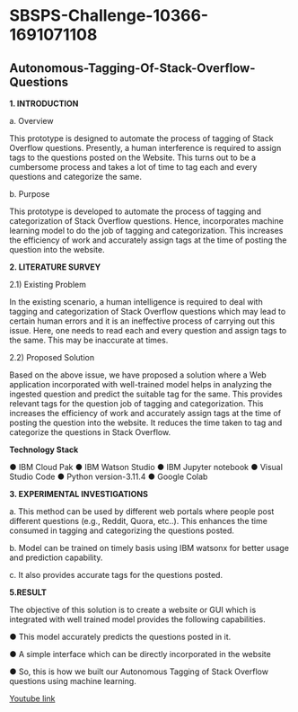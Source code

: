 # SBSPS-Challenge-10366-1691071108
## Autonomous-Tagging-Of-Stack-Overflow-Questions

**1. INTRODUCTION**

a. Overview

This prototype is designed to automate the process of tagging of Stack Overflow
questions. Presently, a human interference is required to assign tags to the questions
posted on the Website. This turns out to be a cumbersome process and takes a lot of time
to tag each and every questions and categorize the same.

b. Purpose

This prototype is developed to automate the process of tagging and categorization of
Stack Overflow questions. Hence, incorporates machine learning model to do the job of
tagging and categorization. This increases the efficiency of work and accurately assign
tags at the time of posting the question into the website.

**2. LITERATURE SURVEY**

2.1) Existing Problem

In the existing scenario, a human intelligence is required to deal with tagging and
categorization of Stack Overflow questions which may lead to certain human errors and it
is an ineffective process of carrying out this issue. Here, one needs to read each and every
question and assign tags to the same. This may be inaccurate at times.

2.2) Proposed Solution

Based on the above issue, we have proposed a solution where a Web application
incorporated with well-trained model helps in analyzing the ingested question and predict
the suitable tag for the same. This provides relevant tags for the question job of tagging
and categorization. This increases the efficiency of work and accurately assign tags at the
time of posting the question into the website. It reduces the time taken to tag and
categorize the questions in Stack Overflow.

**Technology Stack**

● IBM Cloud Pak
● IBM Watson Studio
● IBM Jupyter notebook
● Visual Studio Code
● Python version-3.11.4
● Google Colab

**3. EXPERIMENTAL INVESTIGATIONS**

a. This method can be used by different web portals where people post different questions
(e.g., Reddit, Quora, etc..). This enhances the time consumed in tagging and categorizing
the questions posted.

b. Model can be trained on timely basis using IBM watsonx for better usage and prediction
capability.

c. It also provides accurate tags for the questions posted.

**5.RESULT**

The objective of this solution is to create a website or GUI which is integrated with well
trained model provides the following capabilities.

● This model accurately predicts the questions posted in it.

● A simple interface which can be directly incorporated in the website

● So, this is how we built our Autonomous Tagging of Stack Overflow questions using
machine learning.

[Youtube link](https://youtu.be/cWZT1Kg24NQ)
